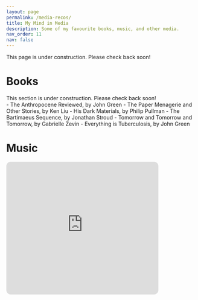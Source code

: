 ```yaml
---
layout: page
permalink: /media-recos/
title: My Mind in Media
description: Some of my favourite books, music, and other media.
nav_order: 11
nav: false
---
```


<div class="tba">
This page is under construction. Please check back soon!
</div>


<h1>Books</h1>
<div class="tba">
This section is under construction. Please check back soon!
</div>
- The Anthropocene Reviewed, by John Green
- The Paper Menagerie and Other Stories, by Ken Liu
- His Dark Materials, by Philip Pullman
- The Bartimaeus Sequence, by Jonathan Stroud
- Tomorrow and Tomorrow and Tomorrow, by Gabrielle Zevin
- Everything is Tuberculosis, by John Green
<!--- The Trouble with Physics, by Lee Smolin-->

<h1>Music</h1>
<iframe style="border-radius:12px" src="https://open.spotify.com/embed/playlist/2pYVAUP8mnH4jzdNpCvPfx?utm_source=generator&theme=0" width="80%" height="352" frameBorder="0" allowfullscreen="" allow="autoplay; clipboard-write; encrypted-media; fullscreen; picture-in-picture" loading="lazy"></iframe>
